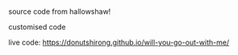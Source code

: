 source code from hallowshaw!


customised code


live code: https://donutshirong.github.io/will-you-go-out-with-me/
